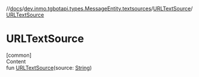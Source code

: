 //[docs](../../../index.md)/[dev.inmo.tgbotapi.types.MessageEntity.textsources](../index.md)/[URLTextSource](index.md)/[URLTextSource](-u-r-l-text-source.md)



# URLTextSource  
[common]  
Content  
fun [URLTextSource](-u-r-l-text-source.md)(source: [String](https://kotlinlang.org/api/latest/jvm/stdlib/kotlin/-string/index.html))  



